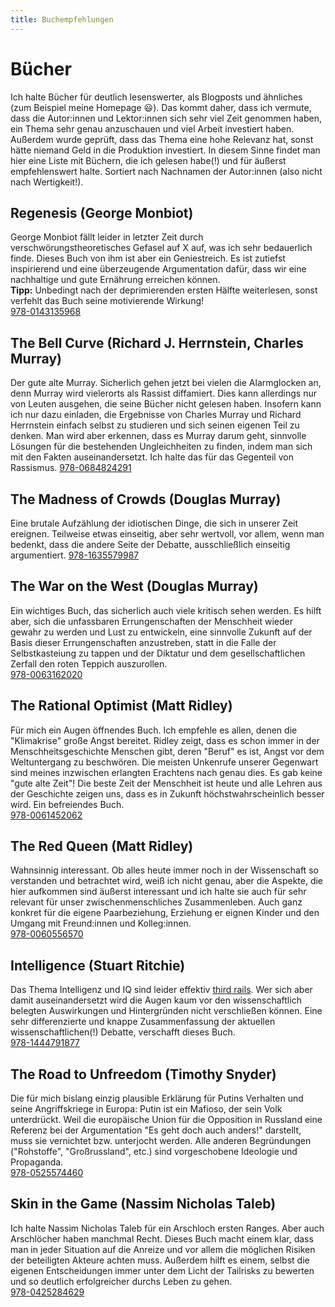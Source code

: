 ```yaml
---
title: Buchempfehlungen
---
```


# Bücher

Ich halte Bücher für deutlich lesenswerter, als Blogposts und ähnliches (zum Beispiel meine Homepage 😃). Das kommt daher, dass ich vermute, dass die Autor:innen und Lektor:innen sich sehr viel Zeit genommen haben, ein Thema sehr genau anzuschauen und viel Arbeit investiert haben. Außerdem wurde geprüft, dass das Thema eine hohe Relevanz hat, sonst hätte niemand Geld in die Produktion investiert. In diesem Sinne findet man hier eine Liste mit Büchern, die ich gelesen habe(!) und für äußerst empfehlenswert halte. Sortiert nach Nachnamen der Autor:innen (also nicht nach Wertigkeit!).

## Regenesis (George Monbiot)

George Monbiot fällt leider in letzter Zeit durch verschwörungstheoretisches Gefasel auf X auf, was ich sehr bedauerlich finde. Dieses Buch von ihm ist aber ein Geniestreich. Es ist zutiefst inspirierend und eine überzeugende Argumentation dafür, dass wir eine nachhaltige und gute Ernährung erreichen können.  
**Tipp:** Unbedingt nach der deprimierenden ersten Hälfte weiterlesen, sonst verfehlt das Buch seine motivierende Wirkung!  
[978-0143135968](https://www.goodreads.com/book/show/58838928-regenesis)

## The Bell Curve (Richard J. Herrnstein, Charles Murray)

Der gute alte Murray. Sicherlich gehen jetzt bei vielen die Alarmglocken an, denn Murray wird vielerorts als Rassist diffamiert. Dies kann allerdings nur von Leuten ausgehen, die seine Bücher nicht gelesen haben. Insofern kann ich nur dazu einladen, die Ergebnisse von Charles Murray und Richard Herrnstein einfach selbst zu studieren und sich seinen eigenen Teil zu denken. Man wird aber erkennen, dass es Murray darum geht, sinnvolle Lösungen für die bestehenden Ungleichheiten zu finden, indem man sich mit den Fakten auseinandersetzt. Ich halte das für das Gegenteil von Rassismus.
[978-0684824291](https://www.goodreads.com/book/show/28838.The_Bell_Curve)

## The Madness of Crowds (Douglas Murray)

Eine brutale Aufzählung der idiotischen Dinge, die sich in unserer Zeit ereignen. Teilweise etwas einseitig, aber sehr wertvoll, vor allem, wenn man bedenkt, dass die andere Seite der Debatte, ausschließlich einseitig argumentiert.
[978-1635579987](https://www.goodreads.com/book/show/44667183-the-madness-of-crowds)

## The War on the West (Douglas Murray)

Ein wichtiges Buch, das sicherlich auch viele kritisch sehen werden. Es hilft aber, sich die unfassbaren Errungenschaften der Menschheit wieder gewahr zu werden und Lust zu entwickeln, eine sinnvolle Zukunft auf der Basis dieser Errungenschaften anzustreben, statt in die Falle der Selbstkasteiung zu tappen und der Diktatur und dem gesellschaftlichen Zerfall den roten Teppich auszurollen.  
[978-0063162020](https://www.goodreads.com/book/show/59883268-the-war-on-the-west)

## The Rational Optimist (Matt Ridley)

Für mich ein Augen öffnendes Buch. Ich empfehle es allen, denen die "Klimakrise" große Angst bereitet. Ridley zeigt, dass es schon immer in der Menschheitsgeschichte Menschen gibt, deren "Beruf" es ist, Angst vor dem Weltuntergang zu beschwören. Die meisten Unkenrufe unserer Gegenwart sind meines inzwischen erlangten Erachtens nach genau dies. Es gab keine "gute alte Zeit"! Die beste Zeit der Menschheit ist heute und alle Lehren aus der Geschichte zeigen uns, dass es in Zukunft höchstwahrscheinlich besser wird. Ein befreiendes Buch.  
[978-0061452062](https://www.goodreads.com/book/show/7776209-the-rational-optimist)

## The Red Queen (Matt Ridley)

Wahnsinnig interessant. Ob alles heute immer noch in der Wissenschaft so verstanden und betrachtet wird, weiß ich nicht genau, aber die Aspekte, die hier aufkommen sind äußerst interessant und ich halte sie auch für sehr relevant für unser zwischenmenschliches Zusammenleben. Auch ganz konkret für die eigene Paarbeziehung, Erziehung er eignen Kinder und den Umgang mit Freund:innen und Kolleg:innen.  
[978-0060556570](https://www.goodreads.com/book/show/16176.The_Red_Queen)

## Intelligence (Stuart Ritchie)

Das Thema Intelligenz und IQ sind leider effektiv [third rails](https://en.wikipedia.org/wiki/Third_rail_(politics)). Wer sich aber damit auseinandersetzt wird die Augen kaum vor den wissenschaftlich belegten Auswirkungen und Hintergründen nicht verschließen können. Eine sehr differenzierte und knappe Zusammenfassung der aktuellen wissenschaftlichen(!) Debatte, verschafft dieses Buch.  
[978-1444791877](https://www.goodreads.com/book/show/25356335-intelligence)

## The Road to Unfreedom (Timothy Snyder)

Die für mich bislang einzig plausible Erklärung für Putins Verhalten und seine Angriffskriege in Europa: Putin ist ein Mafioso, der sein Volk unterdrückt. Weil die europäische Union für die Opposition in Russland eine Referenz bei der Argumentation "Es geht doch auch anders!" darstellt, muss sie vernichtet bzw. unterjocht werden. Alle anderen Begründungen ("Rohstoffe", "Großrussland", etc.) sind vorgeschobene Ideologie und Propaganda.  
[978-0525574460](https://www.goodreads.com/book/show/35658726-the-road-to-unfreedom)

## Skin in the Game (Nassim Nicholas Taleb)

Ich halte Nassim Nicholas Taleb für ein Arschloch ersten Ranges. Aber auch Arschlöcher haben manchmal Recht. Dieses Buch macht einem klar, dass man in jeder Situation auf die Anreize und vor allem die möglichen Risiken der beteiligten Akteure achten muss. Außerdem hilft es einem, selbst die eigenen Entscheidungen immer unter dem Licht der Tailrisks zu bewerten und so deutlich erfolgreicher durchs Leben zu gehen.  
[978-0425284629](https://www.goodreads.com/book/show/36064445-skin-in-the-game)
